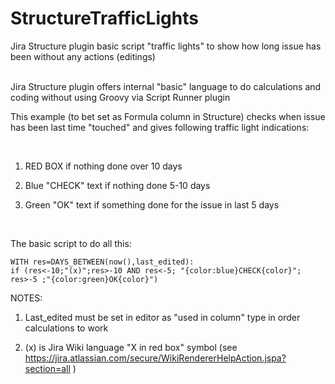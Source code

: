 # StructureTrafficLights
Jira Structure plugin basic script "traffic lights" to show how long issue has been without any actions (editings)


<br />
Jira Structure plugin offers internal "basic" language to do calculations and coding without using Groovy via Script Runner plugin

This example (to bet set as Formula column in Structure) checks when issue has been last time "touched" and gives following traffic light indications:

<br />

1) RED BOX if nothing done over 10 days 

2) Blue "CHECK" text if nothing done 5-10 days

3) Green "OK" text if something done for the issue in last 5 days

<br />


The basic script to do all this:

	WITH res=DAYS_BETWEEN(now(),last_edited):
	if (res<-10;"(x)";res>-10 AND res<-5; "{color:blue}CHECK{color}"; res>-5 ;"{color:green}OK{color}")


NOTES:

1) Last_edited must be set in editor as "used in column" type in order calculations to work

2) (x) is Jira Wiki language "X in red box" symbol (see https://jira.atlassian.com/secure/WikiRendererHelpAction.jspa?section=all )
